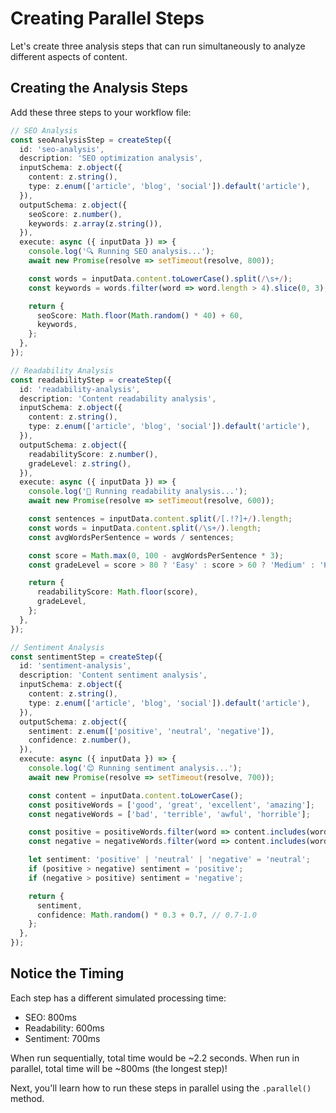 # Creating Parallel Steps

Let's create three analysis steps that can run simultaneously to analyze different aspects of content.

## Creating the Analysis Steps

Add these three steps to your workflow file:

```typescript
// SEO Analysis
const seoAnalysisStep = createStep({
  id: 'seo-analysis',
  description: 'SEO optimization analysis',
  inputSchema: z.object({
    content: z.string(),
    type: z.enum(['article', 'blog', 'social']).default('article'),
  }),
  outputSchema: z.object({
    seoScore: z.number(),
    keywords: z.array(z.string()),
  }),
  execute: async ({ inputData }) => {
    console.log('🔍 Running SEO analysis...');
    await new Promise(resolve => setTimeout(resolve, 800));

    const words = inputData.content.toLowerCase().split(/\s+/);
    const keywords = words.filter(word => word.length > 4).slice(0, 3);

    return {
      seoScore: Math.floor(Math.random() * 40) + 60,
      keywords,
    };
  },
});

// Readability Analysis
const readabilityStep = createStep({
  id: 'readability-analysis',
  description: 'Content readability analysis',
  inputSchema: z.object({
    content: z.string(),
    type: z.enum(['article', 'blog', 'social']).default('article'),
  }),
  outputSchema: z.object({
    readabilityScore: z.number(),
    gradeLevel: z.string(),
  }),
  execute: async ({ inputData }) => {
    console.log('📖 Running readability analysis...');
    await new Promise(resolve => setTimeout(resolve, 600));

    const sentences = inputData.content.split(/[.!?]+/).length;
    const words = inputData.content.split(/\s+/).length;
    const avgWordsPerSentence = words / sentences;

    const score = Math.max(0, 100 - avgWordsPerSentence * 3);
    const gradeLevel = score > 80 ? 'Easy' : score > 60 ? 'Medium' : 'Hard';

    return {
      readabilityScore: Math.floor(score),
      gradeLevel,
    };
  },
});

// Sentiment Analysis
const sentimentStep = createStep({
  id: 'sentiment-analysis',
  description: 'Content sentiment analysis',
  inputSchema: z.object({
    content: z.string(),
    type: z.enum(['article', 'blog', 'social']).default('article'),
  }),
  outputSchema: z.object({
    sentiment: z.enum(['positive', 'neutral', 'negative']),
    confidence: z.number(),
  }),
  execute: async ({ inputData }) => {
    console.log('😊 Running sentiment analysis...');
    await new Promise(resolve => setTimeout(resolve, 700));

    const content = inputData.content.toLowerCase();
    const positiveWords = ['good', 'great', 'excellent', 'amazing'];
    const negativeWords = ['bad', 'terrible', 'awful', 'horrible'];

    const positive = positiveWords.filter(word => content.includes(word)).length;
    const negative = negativeWords.filter(word => content.includes(word)).length;

    let sentiment: 'positive' | 'neutral' | 'negative' = 'neutral';
    if (positive > negative) sentiment = 'positive';
    if (negative > positive) sentiment = 'negative';

    return {
      sentiment,
      confidence: Math.random() * 0.3 + 0.7, // 0.7-1.0
    };
  },
});
```

## Notice the Timing

Each step has a different simulated processing time:

- SEO: 800ms
- Readability: 600ms
- Sentiment: 700ms

When run sequentially, total time would be ~2.2 seconds. When run in parallel, total time will be ~800ms (the longest step)!

Next, you'll learn how to run these steps in parallel using the `.parallel()` method.
